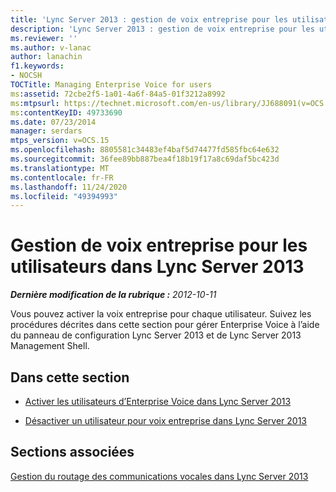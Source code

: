```yaml
---
title: 'Lync Server 2013 : gestion de voix entreprise pour les utilisateurs'
description: 'Lync Server 2013 : gestion de voix entreprise pour les utilisateurs.'
ms.reviewer: ''
ms.author: v-lanac
author: lanachin
f1.keywords:
- NOCSH
TOCTitle: Managing Enterprise Voice for users
ms:assetid: 72cbe2f5-1a01-4a6f-84a5-01f3212a8992
ms:mtpsurl: https://technet.microsoft.com/en-us/library/JJ688091(v=OCS.15)
ms:contentKeyID: 49733690
ms.date: 07/23/2014
manager: serdars
mtps_version: v=OCS.15
ms.openlocfilehash: 8805581c34483ef4baf5d74477fd585fbc64e632
ms.sourcegitcommit: 36fee89bb887bea4f18b19f17a8c69daf5bc423d
ms.translationtype: MT
ms.contentlocale: fr-FR
ms.lasthandoff: 11/24/2020
ms.locfileid: "49394993"
---
```

# <a name="managing-enterprise-voice-for-users-in-lync-server-2013"></a>Gestion de voix entreprise pour les utilisateurs dans Lync Server 2013

<div data-xmlns="http://www.w3.org/1999/xhtml">

<div class="topic" data-xmlns="http://www.w3.org/1999/xhtml" data-msxsl="urn:schemas-microsoft-com:xslt" data-cs="https://msdn.microsoft.com/">

<div data-asp="https://msdn2.microsoft.com/asp">



</div>

<div id="mainSection">

<div id="mainBody">

<span> </span>

_**Dernière modification de la rubrique :** 2012-10-11_

Vous pouvez activer la voix entreprise pour chaque utilisateur. Suivez les procédures décrites dans cette section pour gérer Enterprise Voice à l’aide du panneau de configuration Lync Server 2013 et de Lync Server 2013 Management Shell.

<div>

## <a name="in-this-section"></a>Dans cette section

  - [Activer les utilisateurs d’Enterprise Voice dans Lync Server 2013](lync-server-2013-enable-users-for-enterprise-voice.md)

  - [Désactiver un utilisateur pour voix entreprise dans Lync Server 2013](lync-server-2013-disable-a-user-for-enterprise-voice.md)

</div>

<div>

## <a name="related-sections"></a>Sections associées

[Gestion du routage des communications vocales dans Lync Server 2013](lync-server-2013-managing-voice-routing.md)

</div>

</div>

<span> </span>

</div>

</div>

</div>

